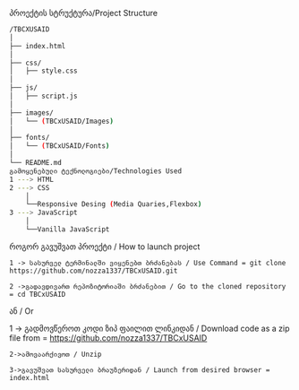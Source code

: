 პროექტის სტრუქტურა/Project Structure
```bash
/TBCXUSAID
│
├── index.html
│
├── css/
│   ├── style.css
│
├── js/
│   ├── script.js
│
├── images/
│   └── (TBCxUSAID/Images)
│
├── fonts/
│   └── (TBCxUSAID/Fonts)
│
└── README.md
გამოყენებული ტექნოლოგიები/Technologies Used
1 ---> HTML
2 ---> CSS
    │
    └──Responsive Desing (Media Quaries,Flexbox)
3 ---> JavaScript
    │
    └──Vanilla JavaScript
```

როგორ გავუშვათ პროექტი / How to launch project

    1 -> სასურველ ტერმინალში ვიყენებთ ბრძანებას / Use Command = git clone https://github.com/nozza1337/TBCxUSAID.git

    2 ->გადავდივართ რეპოზიტორიაში ბრძანებით / Go to the cloned repository = cd TBCxUSAID

ან / Or

1 -> გადმოვწეროთ კოდი ზიპ ფაილით ლინკიდან / Download code as a zip file from = https://github.com/nozza1337/TBCxUSAID

    2->ამოვაარქივოთ / Unzip 

    3->გავუშვათ სასურველი ბრაუზერიდან / Launch from desired browser = index.html 
